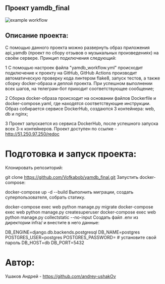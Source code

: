 ## Проект yamdb_final

![example workflow](https://github.com/andrey-ushakOv/yamdb_final/actions/workflows/yamdb_workflow.yml/badge.svg)

## Описание проекта:

С помощью данного проекта можно развернуть образ приложения api_yamdb (проект по сбору отзывов о музыкальных произведениях) на своём сервере. Принцип подключения следующий:

1 С помощью настроек файла "yamdb_workflow.yml" происходит подключение к проекту на  GitHub, GitHub Actions производит автоматическую проверку кода линтером flake8, запуск тестов, а также сборку docker-образа и деплой проекта. При успешном выполнении всех шагов, на телеграм-бот приходит соответствующее сообщение;

2 Сборка docker-образа происходит на основании файлов Dockerfile и docker-compose.yaml, где находятся соответствующие инструкции. Образ собирается сервисе DockerHub, создаются 3 контейнера: web, db и nginx;

3 Проект запускается из сервиса DockerHub, после успешного запуска всех 3-х контейнеров.
Проект доступен по ссылке - http://51.250.97.250/redoc

# Подготовка и запуск проекта:

Клонировать репозиторий:

git clone https://github.com/Vofkabob/yamdb_final.git
Запустить docker-compose:

docker-compose up -d --build
Выполнить миграции, создать суперпользователя, собрать статику.

docker-compose exec web python manage.py migrate
docker-compose exec web python manage.py createsuperuser
docker-compose exec web python manage.py collectstatic --no-input 
Создать файл .env из директории infra/ и внестите в него данные:

DB_ENGINE=django.db.backends.postgresql
DB_NAME=postgres
POSTGRES_USER=postgres
POSTGRES_PASSWORD= # установите свой пароль
DB_HOST=db
DB_PORT=5432

# Автор: 

Ушаков Андрей - https://github.com/andrey-ushakOv
